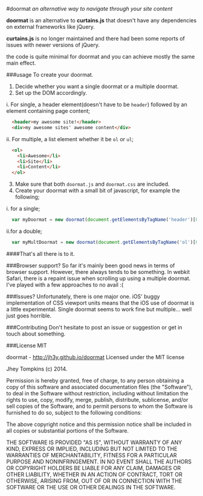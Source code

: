 #doormat
_an alternative way to navigate through your site content_

__doormat__ is an alternative to __curtains.js__ that doesn't have any dependencies on external frameworks like jQuery.

__curtains.js__ is no longer maintained and there had been some reports of issues with newer versions of jQuery.

the code is quite minimal for doormat and you can achieve mostly the same main effect.

###usage
To create your doormat.

1. Decide whether you want a single doormat or a multiple doormat.
2. Set up the DOM accordingly.

  i. For single, a header element(doesn't have to be `header`) followed by an element containing page content;

  ```html
    <header>my awesome site!</header>
    <div>my awesome sites' awesome content</div>
  ```

  ii. For multiple, a list element whether it be `ol` or `ul`;

  ```html
    <ol>
      <li>Awesome</li>
      <li>Site</li>
      <li>Content</li>
    </ol>
  ```

3. Make sure that both `doormat.js` and `doormat.css` are included.
4. Create your doormat with a small bit of javascript, for example the following;

  i. for a single;

  ```javascript
    var myDoormat = new doormat(document.getElementsByTagName('header')[0]);
  ```

  ii.for a double;

  ```javascript
    var myMultDoormat = new doormat(document.getElementsByTagName('ol')[0], true);
  ```


####That's all there is to it.

###Browser support?
So far it's mainly been good news in terms of browser support. However, there always tends to be something. In webkit Safari, there is a repaint issue when scrolling up using a multiple doormat. I've played with a few approaches to no avail :(

###Issues?
Unfortunately, there is one major one. iOS' buggy implementation of CSS viewport units means that the iOS use of doormat is a little experimental. Single doormat seems to work fine but multiple... well just goes horrible.

###Contributing
Don't hesitate to post an issue or suggestion or get in touch about something.

###License
MIT


doormat - http://jh3y.github.io/doormat
Licensed under the MIT license

Jhey Tompkins (c) 2014.

Permission is hereby granted, free of charge, to any person obtaining a copy of this software and associated documentation files (the "Software"), to deal in the Software without restriction, including without limitation the rights to use, copy, modify, merge, publish, distribute, sublicense, and/or sell copies of the Software, and to permit persons to whom the Software is furnished to do so, subject to the following conditions:

The above copyright notice and this permission notice shall be included in all copies or substantial portions of the Software.

THE SOFTWARE IS PROVIDED "AS IS", WITHOUT WARRANTY OF ANY KIND, EXPRESS OR IMPLIED, INCLUDING BUT NOT LIMITED TO THE WARRANTIES OF MERCHANTABILITY, FITNESS FOR A PARTICULAR PURPOSE AND NONINFRINGEMENT. IN NO EVENT SHALL THE AUTHORS OR COPYRIGHT HOLDERS BE LIABLE FOR ANY CLAIM, DAMAGES OR OTHER LIABILITY, WHETHER IN AN ACTION OF CONTRACT, TORT OR OTHERWISE, ARISING FROM, OUT OF OR IN CONNECTION WITH THE SOFTWARE OR THE USE OR OTHER DEALINGS IN THE SOFTWARE.
